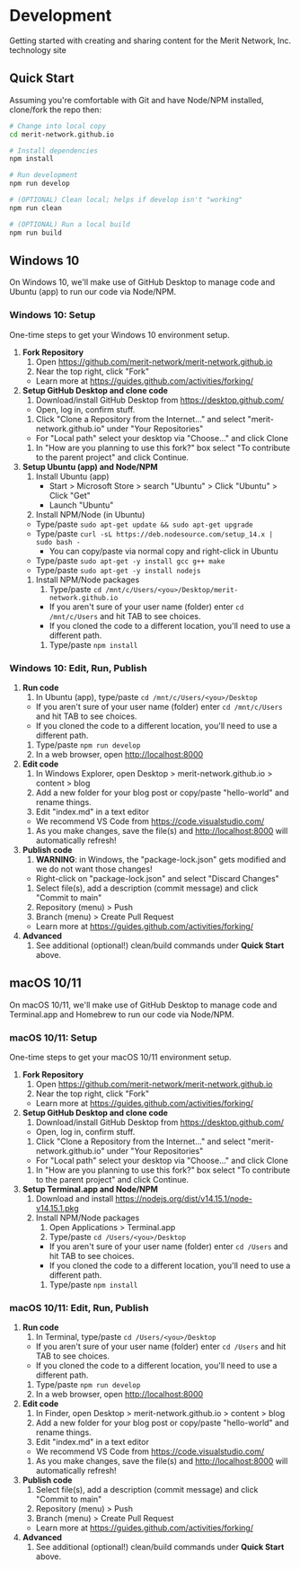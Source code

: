 # Development

Getting started with creating and sharing content for the Merit Network, Inc. technology site

## Quick Start

Assuming you're comfortable with Git and have Node/NPM installed, clone/fork the repo then:

```bash
# Change into local copy
cd merit-network.github.io

# Install dependencies
npm install

# Run development
npm run develop

# (OPTIONAL) Clean local; helps if develop isn't "working"
npm run clean

# (OPTIONAL) Run a local build
npm run build
```

## Windows 10

On Windows 10, we'll make use of GitHub Desktop to manage code and Ubuntu (app) to run our code via Node/NPM.

### Windows 10: Setup

One-time steps to get your Windows 10 environment setup.

1. **Fork Repository**
    1. Open <https://github.com/merit-network/merit-network.github.io>
    1. Near the top right, click "Fork"
      * Learn more at <https://guides.github.com/activities/forking/>
1. **Setup GitHub Desktop and clone code**
    1. Download/install GitHub Desktop from <https://desktop.github.com/>
      * Open, log in, confirm stuff.
    1. Click "Clone a Repository from the Internet..." and select "merit-network.github.io" under "Your Repositories"
      * For "Local path" select your desktop via "Choose..." and click Clone
    1. In "How are you planning to use this fork?" box select "To contribute to the parent project" and click Continue.
1. **Setup Ubuntu (app) and Node/NPM**
    1. Install Ubuntu (app)
        * Start > Microsoft Store > search "Ubuntu" > Click "Ubuntu" > Click "Get"
        * Launch "Ubuntu"
    1. Install NPM/Node (in Ubuntu)
      * Type/paste `sudo apt-get update && sudo apt-get upgrade`
      * Type/paste `curl -sL https://deb.nodesource.com/setup_14.x | sudo bash -`
        * You can copy/paste via normal copy and right-click in Ubuntu
      * Type/paste `sudo apt-get -y install gcc g++ make`
      * Type/paste `sudo apt-get -y install nodejs`
    1. Install NPM/Node packages
        1. Type/paste `cd /mnt/c/Users/<you>/Desktop/merit-network.github.io`
          * If you aren't sure of your user name (folder) enter `cd /mnt/c/Users` and hit TAB to see choices.
          * If you cloned the code to a different location, you'll need to use a different path.
        1. Type/paste `npm install`

### Windows 10: Edit, Run, Publish

1. **Run code**
    1. In Ubuntu (app), type/paste `cd /mnt/c/Users/<you>/Desktop`
      * If you aren't sure of your user name (folder) enter `cd /mnt/c/Users` and hit TAB to see choices.
      * If you cloned the code to a different location, you'll need to use a different path.
    1. Type/paste `npm run develop`
    1. In a web browser, open <http://localhost:8000>
1. **Edit code**
    1. In Windows Explorer, open Desktop > merit-network.github.io > content > blog
    1. Add a new folder for your blog post or copy/paste "hello-world" and rename things.
    1. Edit "index.md" in a text editor
      * We recommend VS Code from <https://code.visualstudio.com/>
    1. As you make changes, save the file(s) and <http://localhost:8000> will automatically refresh!
1. **Publish code**
    1. **WARNING**: in Windows, the "package-lock.json" gets modified and we do not want those changes!
      * Right-click on "package-lock.json" and select "Discard Changes"
    1. Select file(s), add a description (commit message) and click "Commit to main"
    1. Repository (menu) > Push
    1. Branch (menu) > Create Pull Request
      * Learn more at <https://guides.github.com/activities/forking/>
1. **Advanced**
    1. See additional (optional!) clean/build commands under **Quick Start** above.

## macOS 10/11

On macOS 10/11, we'll make use of GitHub Desktop to manage code and Terminal.app and Homebrew to run our code via Node/NPM.

### macOS 10/11: Setup

One-time steps to get your macOS 10/11 environment setup.

1. **Fork Repository**
    1. Open <https://github.com/merit-network/merit-network.github.io>
    1. Near the top right, click "Fork"
      * Learn more at <https://guides.github.com/activities/forking/>
1. **Setup GitHub Desktop and clone code**
    1. Download/install GitHub Desktop from <https://desktop.github.com/>
      * Open, log in, confirm stuff.
    1. Click "Clone a Repository from the Internet..." and select "merit-network.github.io" under "Your Repositories"
      * For "Local path" select your desktop via "Choose..." and click Clone
    1. In "How are you planning to use this fork?" box select "To contribute to the parent project" and click Continue.
1. **Setup Terminal.app and Node/NPM**
    1. Download and install <https://nodejs.org/dist/v14.15.1/node-v14.15.1.pkg>
    1. Install NPM/Node packages
        1. Open Applications > Terminal.app
        1. Type/paste `cd /Users/<you>/Desktop`
          * If you aren't sure of your user name (folder) enter `cd /Users` and hit TAB to see choices.
          * If you cloned the code to a different location, you'll need to use a different path.
        1. Type/paste `npm install`

### macOS 10/11: Edit, Run, Publish

1. **Run code**
    1. In Terminal, type/paste `cd /Users/<you>/Desktop`
      * If you aren't sure of your user name (folder) enter `cd /Users` and hit TAB to see choices.
      * If you cloned the code to a different location, you'll need to use a different path.
    1. Type/paste `npm run develop`
    1. In a web browser, open <http://localhost:8000>
1. **Edit code**
    1. In Finder, open Desktop > merit-network.github.io > content > blog
    1. Add a new folder for your blog post or copy/paste "hello-world" and rename things.
    1. Edit "index.md" in a text editor
      * We recommend VS Code from <https://code.visualstudio.com/>
    1. As you make changes, save the file(s) and <http://localhost:8000> will automatically refresh!
1. **Publish code**
    1. Select file(s), add a description (commit message) and click "Commit to main"
    1. Repository (menu) > Push
    1. Branch (menu) > Create Pull Request
      * Learn more at <https://guides.github.com/activities/forking/>
1. **Advanced**
    1. See additional (optional!) clean/build commands under **Quick Start** above.
